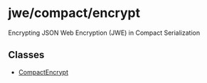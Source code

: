 # jwe/compact/encrypt

Encrypting JSON Web Encryption (JWE) in Compact Serialization

## Classes

- [CompactEncrypt](classes/CompactEncrypt.md)
